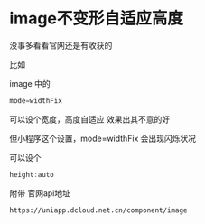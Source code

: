 # image不变形自适应高度

没事多看看官网还是有收获的

比如

image 中的

```js
mode=widthFix
```

可以设个宽度，高度自适应  效果出其不意的好


但小程序这个设置，mode=widthFix 会出现闪烁状况

可以设个

```js
height:auto
```


附带 官网api地址
```
https://uniapp.dcloud.net.cn/component/image
```
